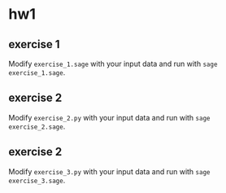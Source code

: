 # hw1

## exercise 1

Modify `exercise_1.sage` with your input data and run with `sage exercise_1.sage`.

## exercise 2

Modify `exercise_2.py` with your input data and run with `sage exercise_2.sage`.

## exercise 2

Modify `exercise_3.py` with your input data and run with `sage exercise_3.sage`.
